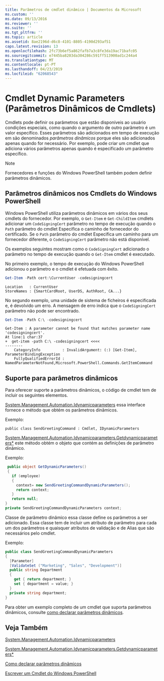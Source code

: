 ```yaml
---
title: Parâmetros de cmdlet dinâmico | Documentos da Microsoft
ms.custom: ''
ms.date: 09/13/2016
ms.reviewer: ''
ms.suite: ''
ms.tgt_pltfrm: ''
ms.topic: article
ms.assetid: 8ae2196d-d6c8-4101-8805-4190d293af51
caps.latest.revision: 13
ms.openlocfilehash: 2fc73b6ef5a862fafb7a3c8fe3da19ac71bafc05
ms.sourcegitcommit: e7445ba8203da304286c591ff513900ad1c244a4
ms.translationtype: MT
ms.contentlocale: pt-PT
ms.lasthandoff: 04/23/2019
ms.locfileid: "62068543"
---
```

# <a name="cmdlet-dynamic-parameters"></a>Cmdlet Dynamic Parameters (Parâmetros Dinâmicos de Cmdlets)

Cmdlets pode definir os parâmetros que estão disponíveis ao usuário condições especiais, como quando o argumento de outro parâmetro é um valor específico. Esses parâmetros são adicionados em tempo de execução em são denominados *parâmetros dinâmicos* porque eles são adicionados apenas quando for necessário. Por exemplo, pode criar um cmdlet que adiciona vários parâmetros apenas quando é especificado um parâmetro específico.

> [!NOTE]
> Fornecedores e funções do Windows PowerShell também podem definir parâmetros dinâmicos.

## <a name="dynamic-parameters-in-windows-powershell-cmdlets"></a>Parâmetros dinâmicos nos Cmdlets do Windows PowerShell

Windows PowerShell utiliza parâmetros dinâmicos em vários dos seus cmdlets do fornecedor. Por exemplo, o `Get-Item` e `Get-ChildItem` cmdlets adicionar um `CodeSigningCert` parâmetro no tempo de execução quando o `Path` parâmetro do cmdlet Especifica o caminho de fornecedor do certificado. Se o `Path` parâmetro do cmdlet Especifica um caminho para um fornecedor diferente, o `CodeSigningCert` parâmetro não está disponível.

Os exemplos seguintes mostram como o `CodeSigningCert` adicionado o parâmetro no tempo de execução quando o `Get-Item` cmdlet é executado.

No primeiro exemplo, o tempo de execução do Windows PowerShell adicionou o parâmetro e o cmdlet é efetuada com êxito.

```powershell
Get-Item -Path cert:\CurrentUser -codesigningcert
```

```output
Location   : CurrentUser
StoreNames : {SmartCardRoot, UserDS, AuthRoot, CA...}
```

No segundo exemplo, uma unidade de sistema de ficheiros é especificada e, é devolvido um erro. A mensagem de erro indica que o `CodeSigningCert` parâmetro não pode ser encontrado.

```powershell
Get-Item -Path C:\ -codesigningcert
```

```output
Get-Item : A parameter cannot be found that matches parameter name 'codesigningcert'.
At line:1 char:37
+  get-item -path C:\ -codesigningcert <<<<
--------
    CategoryInfo          : InvalidArgument: (:) [Get-Item], ParameterBindingException
    FullyQualifiedErrorId : NamedParameterNotFound,Microsoft.PowerShell.Commands.GetItemCommand
```

## <a name="support-for-dynamic-parameters"></a>Suporte para parâmetros dinâmicos

Para oferecer suporte a parâmetros dinâmicos, o código de cmdlet tem de incluir os seguintes elementos.

[System.Management.Automation.Idynamicparameters](/dotnet/api/System.Management.Automation.IDynamicParameters) essa interface fornece o método que obtém os parâmetros dinâmicos.

Exemplo:

`public class SendGreetingCommand : Cmdlet, IDynamicParameters`

[System.Management.Automation.Idynamicparameters.Getdynamicparameters*](/dotnet/api/System.Management.Automation.IDynamicParameters.GetDynamicParameters) este método obtém o objeto que contém as definições de parâmetro dinâmico.

Exemplo:

```csharp
 public object GetDynamicParameters()
 {
   if (employee)
   {
     context= new SendGreetingCommandDynamicParameters();
     return context;
   }
   return null;
}
private SendGreetingCommandDynamicParameters context;
```

Classe de parâmetro dinâmico essa classe define os parâmetros a ser adicionado. Essa classe tem de incluir um atributo de parâmetro para cada um dos parâmetros e quaisquer atributos de validação e de Alias que são necessários pelo cmdlet.

Exemplo:

```csharp
public class SendGreetingCommandDynamicParameters
{
  [Parameter]
  [ValidateSet ("Marketing", "Sales", "Development")]
  public string Department
  {
    get { return department; }
    set { department = value; }
  }
  private string department;
}
```

Para obter um exemplo completo de um cmdlet que suporta parâmetros dinâmicos, consulte [como declarar parâmetros dinâmicos](./how-to-declare-dynamic-parameters.md).

## <a name="see-also"></a>Veja Também

[System.Management.Automation.Idynamicparameters](/dotnet/api/System.Management.Automation.IDynamicParameters)

[System.Management.Automation.Idynamicparameters.Getdynamicparameters*](/dotnet/api/System.Management.Automation.IDynamicParameters.GetDynamicParameters)

[Como declarar parâmetros dinâmicos](./how-to-declare-dynamic-parameters.md)

[Escrever um Cmdlet do Windows PowerShell](./writing-a-windows-powershell-cmdlet.md)
